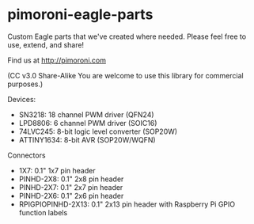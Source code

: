 pimoroni-eagle-parts
====================

Custom Eagle parts that we've created where needed. Please feel free to use, extend, and share!

Find us at http://pimoroni.com

(CC v3.0 Share-Alike You are welcome to use this library for commercial purposes.)

Devices:

- SN3218: 18 channel PWM driver (QFN24)
- LPD8806: 6 channel PWM driver (SOIC16)
- 74LVC245: 8-bit logic level converter (SOP20W)
- ATTINY1634: 8-bit AVR (SOP20W/WQFN)

Connectors

- 1X7: 0.1" 1x7 pin header
- PINHD-2X8: 0.1" 2x8 pin header
- PINHD-2X7: 0.1" 2x7 pin header
- PINHD-2X6: 0.1" 2x6 pin header
- RPIGPIOPINHD-2X13: 0.1" 2x13 pin header with Raspberry Pi GPIO function labels
